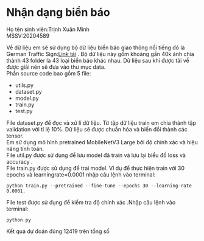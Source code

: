 # Nhận dạng biển báo
Họ tên sinh viên:Trịnh Xuân Minh  
MSSV:20204589

Về dữ liệu em sẽ sử dụng bộ dữ liệu biển báo giao thông nổi tiếng đó là German Traffic Sign:[Link tải](https://sid.erda.dk/public/archives/daaeac0d7ce1152aea9b61d9f1e19370/published-archive.html/) . Bộ dữ liệu này gồm khoảng gần 40k ảnh chia thành 43 folder là 43 loại biển báo khác nhau. Dữ liệu sau khi được tải về được giải nén sẽ đưa vào thư mục data.  
Phần source code bao gồm 5 file:
+ utils.py
+ dataset.py
+ model.py
+ train.py
+ test.py  

File dataset.py để đọc và xử lí dữ liệu. Từ tập dữ liệu train em chia thành tập validation với tỉ lệ 10%. Dữ liệu sẽ được chuẩn hóa và biến đổi thành các tensor.   
Em sử dụng mô hình pretrained MobileNetV3 Large bởi độ chính xác và hiệu năng tính toán.  
File util.py được sử dụng để lưu model đã train và lưu lại biểu đồ loss và accuracy .  
File train.py được sử dụng để trai model. Ví dụ để thực hiện train với 30 epochs và learningrate=0.0001 nhập câu lệnh vào terminal: 
```shell
python train.py --pretrained --fine-tune --epochs 30 --learning-rate 0.0001.
```
File test được sử đụng để kiểm tra độ chính xác .Nhập câu lệnh vào terminal:
```shell
python py
```
Kết quả dự đoán đúng 12419 trên tổng số 
